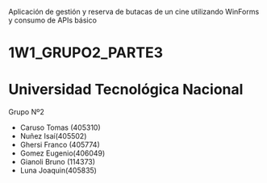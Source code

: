 Aplicación de gestión y reserva de butacas de un cine utilizando WinForms y consumo de APIs básico
# 1W1_GRUPO2_PARTE3
# Universidad Tecnológica Nacional

Grupo Nº2
- Caruso Tomas (405310)
- Nuñez Isaí(405502)
- Ghersi Franco (405774)
- Gomez Eugenio(406049)
- Gianoli Bruno (114373)
- Luna Joaquin(405835)
